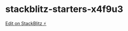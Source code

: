 # stackblitz-starters-x4f9u3

[Edit on StackBlitz ⚡️](https://stackblitz.com/edit/stackblitz-starters-x4f9u3)